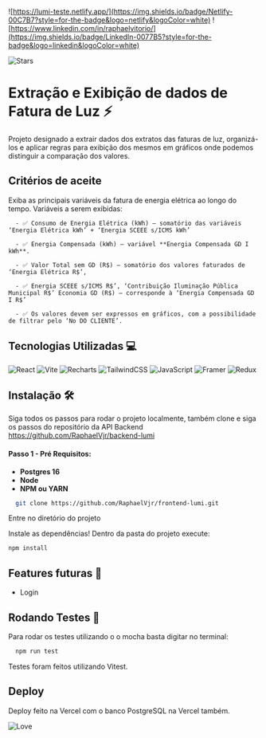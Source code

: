 ![https://lumi-teste.netlify.app/](https://img.shields.io/badge/Netlify-00C7B7?style=for-the-badge&logo=netlify&logoColor=white)
![https://www.linkedin.com/in/raphaelvitorio/](https://img.shields.io/badge/LinkedIn-0077B5?style=for-the-badge&logo=linkedin&logoColor=white)

![Stars](https://img.shields.io/github/stars/{username}/{repo-name}.svg)

# Extração e Exibição de dados de Fatura de Luz :zap:

Projeto designado a extrair dados dos extratos das faturas de luz, organizá-los e aplicar regras para exibição dos mesmos em gráficos onde podemos distinguir a comparação dos valores.

## Critérios de aceite

Exiba as principais variáveis da fatura de energia elétrica ao longo do tempo.
Variáveis a serem exibidas:

      - ✅ Consumo de Energia Elétrica (kWh) – somatório das variáveis ‘Energia Elétrica kWh’ + ‘Energia SCEEE s/ICMS kWh’
 
      - ✅ Energia Compensada (kWh) – variável **Energia Compensada GD I kWh**.

      - ✅ Valor Total sem GD (R$) – somatório dos valores faturados de ‘Energia Elétrica R$’,
 
      - ✅ Energia SCEEE s/ICMS R$’, ‘Contribuição Iluminação Pública Municipal R$’ Economia GD (R$) – corresponde à ‘Energia Compensada GD I R$’

      - ✅ Os valores devem ser expressos em gráficos, com a possibilidade de filtrar pelo ‘No DO CLIENTE’.





## Tecnologias Utilizadas 💻
![React](https://img.shields.io/badge/React-20232A?style=for-the-badge&logo=react&logoColor=61DAFB) 
![Vite](https://img.shields.io/badge/Node.js-43853D?style=for-the-badge&logo=node.js&logoColor=white)
![Recharts](https://img.shields.io/badge/JavaScript-F7DF1E?style=for-the-badge&logo=javascript&logoColor=black)
![TailwindCSS](https://img.shields.io/badge/Tailwind_CSS-38B2AC?style=for-the-badge&logo=tailwind-css&logoColor=white)
![JavaScript](https://img.shields.io/badge/JavaScript-F7DF1E?style=for-the-badge&logo=javascript&logoColor=black)
![Framer](https://img.shields.io/badge/Framer-black?style=for-the-badge&logo=framer&logoColor=blue)
![Redux](https://img.shields.io/badge/Redux-593D88?style=for-the-badge&logo=redux&logoColor=white)


## Instalação :hammer_and_wrench:
Siga todos os passos para rodar o projeto localmente, também clone e siga os passos do repositório da API Backend https://github.com/RaphaelVjr/backend-lumi

#### Passo 1 - Pré Requisitos:

- **Postgres 16**
- **Node**
- **NPM ou YARN**

```bash
  git clone https://github.com/RaphaelVjr/frontend-lumi.git
```

Entre no diretório do projeto

Instale as dependências! Dentro da pasta do projeto execute: 
```sh
npm install
```

## Features futuras :rocket:

- Login


## Rodando Testes :traffic_light:

Para rodar os testes utilizando o o mocha basta digitar no terminal:

```bash
  npm run test
```
Testes foram feitos utilizando Vitest.


## Deploy

Deploy feito na Vercel com o banco PostgreSQL na Vercel também.


![Love](http://ForTheBadge.com/images/badges/built-with-love.svg)
